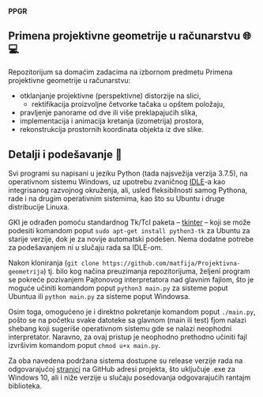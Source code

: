 #### PPGR

## Primena projektivne geometrije u računarstvu :globe_with_meridians::computer:
Repozitorijum sa domaćim zadacima na izbornom predmetu Primena projektivne geometrije u računarstvu:
* otklanjanje projektivne (perspektivne) distorzije na slici,
  * rektifikacija proizvoljne četvorke tačaka u opštem položaju,
* pravljenje panorame od dve ili više preklapajućih slika,
* implementacija i animacija kretanja (izometrija) prostora,
* rekonstrukcija prostornih koordinata objekta iz dve slike.

## Detalji i podešavanje :memo:
Svi programi su napisani u jeziku Python (tada najsvežija verzija 3.7.5), na operativnom sistemu Windows, uz upotrebu zvaničnog [IDLE](https://docs.python.org/3/library/idle.html)-a kao integrisanog razvojnog okruženja, ali, usled fleksibilnosti samog Pythona, rade i na drugim operativnim sistemima, kao što su Ubuntu i druge distribucije Linuxa.

GKI je odrađen pomoću standardnog Tk/Tcl paketa – [tkinter](https://docs.python.org/3/library/tkinter.html) – koji se može podesiti komandom poput `sudo apt-get install python3-tk` za Ubuntu za starije verzije, dok je za novije automatski podešen. Nema dodatne potrebe za podešavanjem ni u slučaju rada sa IDLE-om.

Nakon kloniranja (`git clone https://github.com/matfija/Projektivna-geometrija`) tj. bilo kog načina preuzimanja repozitorijuma, željeni program se pokreće pozivanjem Pajtonovog interpretatora nad glavnim fajlom, što je moguće učiniti komandom poput `python3 main.py` za sisteme poput Ubuntua ili `python main.py` za sisteme poput Windowsa.

Osim toga, omogućeno je i direktno pokretanje komandom poput `./main.py`, pošto se na početku svake datoteke sa glavnom (main ili test) fjom nalazi shebang koji sugeriše operativnom sistemu gde se nalazi neophodni interpretator. Naravno, za ovaj pristup je neophodno prethodno učiniti fajl izvršivim komandom poput `chmod u+x main.py`.

Za oba navedena podržana sistema dostupne su release verzije rada na odgovarajućoj [stranici](https://github.com/matfija/Projektivna-geometrija/releases) na GitHub adresi projekta, što uključuje .exe za Windows 10, ali i niže verzije u slučaju posedovanja odgovarajućih rantajm biblioteka.
